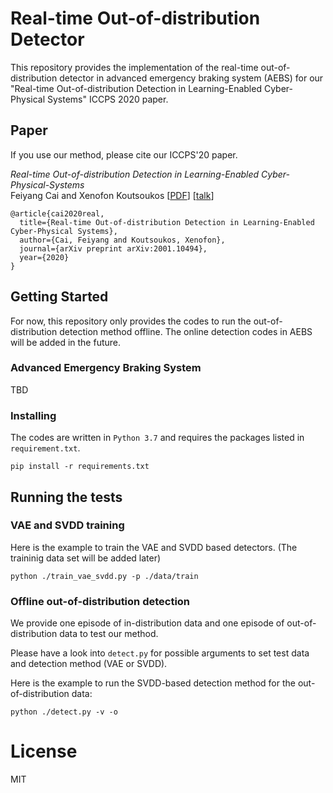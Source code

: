 # Real-time Out-of-distribution Detector
This repository provides the implementation of the real-time out-of-distribution detector in advanced emergency braking system (AEBS) for our "Real-time Out-of-distribution Detection in Learning-Enabled Cyber-Physical Systems" ICCPS 2020 paper. 

## Paper
If you use our method, please cite our ICCPS'20 paper.

_Real-time Out-of-distribution Detection in Learning-Enabled Cyber-Physical-Systems_<br>Feiyang Cai and Xenofon Koutsoukos
[[PDF](https://arxiv.org/pdf/2001.10494.pdf)]
[[talk](https://www.youtube.com/watch?v=Lg7XQdo_JSA&feature=youtu.be)]
```
@article{cai2020real,
  title={Real-time Out-of-distribution Detection in Learning-Enabled Cyber-Physical Systems},
  author={Cai, Feiyang and Koutsoukos, Xenofon},
  journal={arXiv preprint arXiv:2001.10494},
  year={2020}
}
```

## Getting Started

For now, this repository only provides the codes to run the out-of-distribution detection method offline. The online detection codes in AEBS will be added in the future.

### Advanced Emergency Braking System

TBD

### Installing

The codes are written in `Python 3.7` and requires the packages listed in `requirement.txt`.

```
pip install -r requirements.txt
```

## Running the tests


### VAE and SVDD training
Here is the example to train the VAE and SVDD based detectors. (The traininig data set will be added later)

```
python ./train_vae_svdd.py -p ./data/train
```

### Offline out-of-distribution detection

We provide one episode of in-distribution data and one episode of out-of-distribution data to test our method. 

Please have a look into `detect.py` for possible arguments to set test data and detection method (VAE or SVDD).

Here is the example to run the SVDD-based detection method for the out-of-distribution data:
```
python ./detect.py -v -o
```

# License
MIT